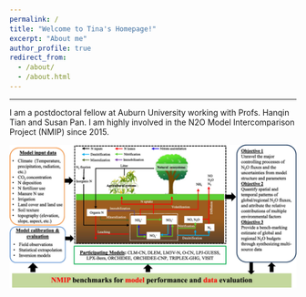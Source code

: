 ```yaml
---
permalink: /
title: "Welcome to Tina's Homepage!"
excerpt: "About me"
author_profile: true
redirect_from: 
  - /about/
  - /about.html
---
```

---
I am a postdoctoral fellow at Auburn University working with Profs. Hanqin Tian and Susan Pan. I am highly involved in the N2O Model Intercomparison Project (NMIP) since 2015.

![nmip](/images/bams-nimp.jpeg)